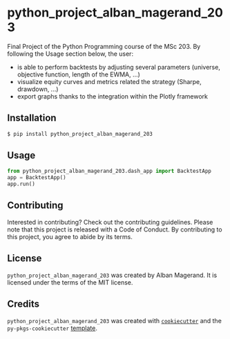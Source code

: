 # python_project_alban_magerand_203

Final Project of the Python Programming course of the MSc 203. By following the Usage section below, the user:
- is able to perform backtests by adjusting several parameters (universe, objective function, length of the EWMA, ...)
- visualize equity curves and metrics related the strategy (Sharpe, drawdown, ...)
- export graphs thanks to the integration within the Plotly framework

## Installation

```bash
$ pip install python_project_alban_magerand_203
```

## Usage

```python
from python_project_alban_magerand_203.dash_app import BacktestApp
app = BacktestApp()
app.run()
```

## Contributing

Interested in contributing? Check out the contributing guidelines. Please note that this project is released with a Code of Conduct. By contributing to this project, you agree to abide by its terms.

## License

`python_project_alban_magerand_203` was created by Alban Magerand. It is licensed under the terms of the MIT license.

## Credits

`python_project_alban_magerand_203` was created with [`cookiecutter`](https://cookiecutter.readthedocs.io/en/latest/) and the `py-pkgs-cookiecutter` [template](https://github.com/py-pkgs/py-pkgs-cookiecutter).
